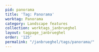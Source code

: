 ```yaml
---
pid: panorama
title: 'Tag: Panorama'
worktag: Panorama
category: Landscape features
collection: worktags_janbrueghel
layout: tagpage_janbrueghel
order: '125'
permalink: "/janbrueghel/tags/panorama/"
---
```

